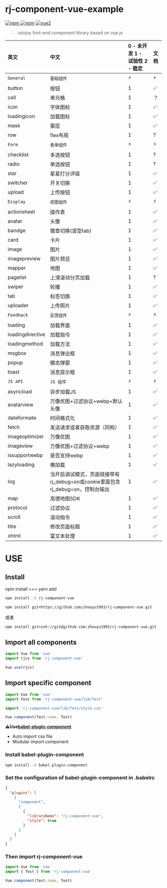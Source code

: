 # rj-component-vue-example

[![npm](https://img.shields.io/npm/v/rj-component-vue.svg) ![npm](https://img.shields.io/npm/dm/rj-component-vue.svg)](https://www.npmjs.com/package/rj-component-vue) [![vue2](https://img.shields.io/badge/vue-2.x-brightgreen.svg)](https://vuejs.org/)

> rainjoy font-end component library based on vue.js

| 英文 | 中文 | 0 - 未开发 1 - 试验性 2 - 稳定 | 文档 |
|:---|:---|:---|:---|
| `General` | `基础组件` | ⚡️ | ⚡️ |
| button | 按钮 | 1 | ✅ |
| cell | 单元格 | 1 | ？|
| icon | 字体图标 | 1 | ✅ |
| loadingicon | 加载图标 | 1 | ✅ |
| mask | 蒙层 | 1 | ✅ |
| row | flex布局 | 1 | ? |
| `Form` | `表单组件` | ⚡️ | ⚡️ |
| checklist | 多选按钮 | 1 | ? |
| radio | 单选按钮 | 1 | ? |
| star | 星星打分评级 | 1 | ✅ |
| switcher | 开关切换 | 1 | ✅ |
| upload | 上传按钮 | 1 | ✅ |
| `Display` | `视图组件` | ⚡️ | ⚡️ |
| actionsheet | 操作表 | 1 | ✅ |
| avatar | 头像 | 1 | ✅ |
| bandge | 徽章切换(竖型tab) | 1 | ✅ |
| card | 卡片 | 1 | ✅ |
| image | 图片 | 1 | ✅ |
| imagepreview | 图片预览 | 1 | ✅ |
| mapper | 地图 | 1 | ✅ |
| pagelist | 上滑滚动分页加载 | 1 | ? |
| swiper | 轮播 | 1 | ✅ |
| tab | 标签切换 | 1 | ✅ |
| uploader | 上传照片 | 1 | ✅ |
| `Feedback` | `反馈组件` | ⚡️ | ⚡️ |
| loading | 加载界面 | 1 | ✅ |
| loadingdirective | 加载指令 | 1 | ✅ |
| loadingmethod | 加载方法 | 1 | ✅ |
| msgbox | 消息弹出框 | 1 | ✅ |
| popup | 模态弹窗 | 1 | ✅ |
| toast | 消息提示框 | 1 | ✅ |
| `JS API` | `JS 组件` | ⚡️ | ⚡️ |
| asyncload | 异步加载JS | 1 | ✅ |
| avatarview | 万像优图+过滤协议+webp+默认头像 | 1 | ✅ |
| dateformate | 时间格式化 | 1 | ✅ |
| fetch | 发送请求或者获取资源（同构） | 1 | ✅ |
| imageoptimizer | 万像优图 | 1 | ✅ |
| imageview | 万像优图+过滤协议+webp | 1 | ✅ |
| issupportwebp | 是否支持webp | 1 | ✅ |
| lazyloading | 懒加载 | 1 | ✅ |
| log | 当开启调试模式，页面链接带有rj_debug=on或cookie里面包含rj_debug=on，控制台输出 | 1 | ✅ |
| map | 高德地图SDK | 1 | ✅ |
| protocol | 过滤协议 | 1 | ✅ |
| scroll | 滚动指令 | 1 | ✅ |
| title | 修改页面标题 | 1 | ✅ |
| xhtml | 富文本处理 | 1 | ✅ |

# USE

## Install

npm install === yarn add

``` bash
npm install -S rj-component-vue
```

``` bash
npm install git+https://github.com/zhouyu1993/rj-component-vue.git
```

或者

``` bash
npm install git+ssh://git@github.com:zhouyu1993/rj-component-vue.git
```

## Import all components

``` js
import Vue from 'vue'
import rjcv from 'rj-component-vue'

Vue.use(rjcv)
```

## Import specific component

``` js
import Vue from 'vue'
import Test from 'rj-component-vue/lib/Test'

import 'rj-component-vue/lib/Test/style.css'

Vue.component(Test.name, Test)
```

**⚠️Use[babel-plugin-component](https://www.npmjs.com/package/babel-plugin-component)**

- Auto import css file
- Modular import component

### Install babel-plugin-component

``` bash
npm install -D babel-plugin-component
```

### Set the configuration of babel-plugin-component in .babelrc

``` json
{
  "plugins": [
    [
      "component",
      [
        {
          "libraryName": "rj-component-vue",
          "style": true
        }
      ]
    ]
  ]
}
```

### Then import rj-component-vue

``` js
import Vue from 'vue'
import { Test } from 'rj-component-vue'

Vue.component(Test.name, Test)
```
